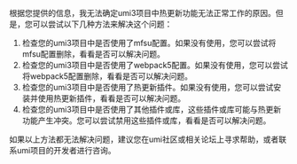 根据您提供的信息，我无法确定umi3项目中热更新功能无法正常工作的原因。但是，您可以尝试以下几种方法来解决这个问题：

1. 检查您的umi3项目中是否使用了mfsu配置。如果没有使用，您可以尝试将mfsu配置删除，看看是否可以解决问题。
2. 检查您的umi3项目中是否使用了webpack5配置。如果没有使用，您可以尝试将webpack5配置删除，看看是否可以解决问题。
3. 检查您的umi3项目中是否使用了热更新插件。如果没有使用，您可以尝试安装并使用热更新插件，看看是否可以解决问题。
4. 检查您的umi3项目中是否使用了其他插件或库，这些插件或库可能与热更新功能产生冲突。您可以尝试禁用这些插件或库，看看是否可以解决问题。

如果以上方法都无法解决问题，建议您在umi社区或相关论坛上寻求帮助，或者联系umi项目的开发者进行咨询。

